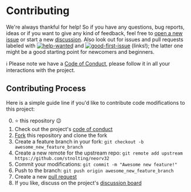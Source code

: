 # Contributing

We're always thankful for help! So if you have any questions, bug reports, ideas or if you want to give any kind of feedback, feel free
to [open a new issue](https://github.com/stnolting/neorv32/issues) or start a new [discussion](https://github.com/stnolting/neorv32/discussions).
Also look out for issues and pull requests labeled with
[![help-wanted](https://img.shields.io/badge/-help%20wanted-brightgreen)](https://github.com/stnolting/neorv32/labels/help%20wanted) and
[![good-first-issue](https://img.shields.io/badge/-good%20first%20issue-purple)](https://github.com/stnolting/neorv32/labels/good%20first%20issue)
(links!); the latter one might be a good starting point for newcomers and beginners.

:information_source: Please note we have a [Code of Conduct](https://github.com/stnolting/neorv32/tree/master/CODE_OF_CONDUCT.md),
please follow it in all your interactions with the project.

## Contributing Process

Here is a simple guide line if you'd like to contribute code modifications to this project:

0. :star: this repository :wink:
1. Check out the project's [code of conduct](https://github.com/stnolting/neorv32/tree/master/CODE_OF_CONDUCT.md)
2. [Fork](https://github.com/stnolting/neorv32/fork) this repository and clone the fork
3. Create a feature branch in your fork: `git checkout -b awesome_new_feature_branch`
4. Create a new remote for the upstream repo: `git remote add upstream https://github.com/stnolting/neorv32`
5. Commit your modifications: `git commit -m "Awesome new feature!"`
6. Push to the branch: `git push origin awesome_new_feature_branch`
7. Create a new [pull request](https://github.com/stnolting/neorv32/pulls)
8. If you like, discuss on the project's [discussion board](https://github.com/stnolting/neorv32/discussions)
